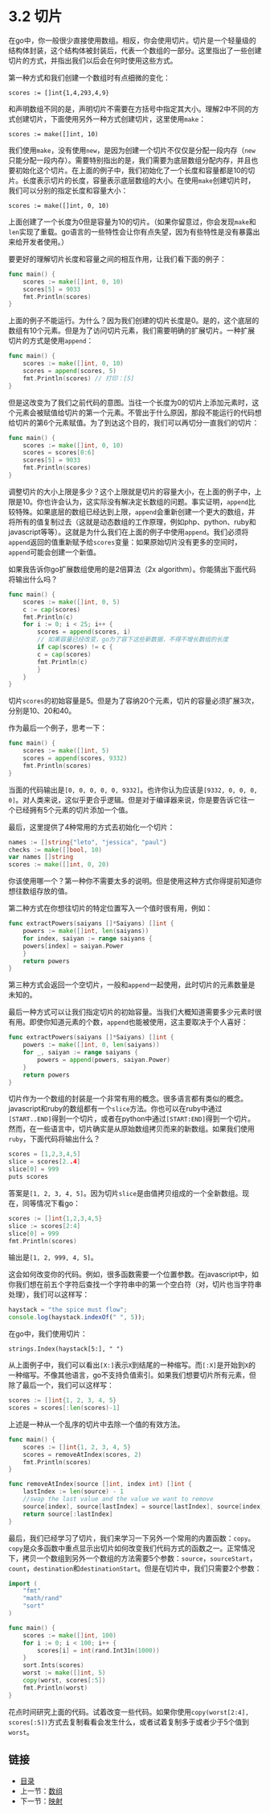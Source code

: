 # 3.2 切片

在go中，你一般很少直接使用数组。相反，你会使用切片。切片是一个轻量级的结构体封装，这个结构体被封装后，代表一个数组的一部分。这里指出了一些创建切片的方式，并指出我们以后会在何时使用这些方式。

第一种方式和我们创建一个数组时有点细微的变化：

`scores := []int{1,4,293,4,9}`

和声明数组不同的是，声明切片不需要在方括号中指定其大小。理解2中不同的方式创建切片，下面使用另外一种方式创建切片，这里使用`make`：

`scores := make([]int, 10)`

我们使用`make`，没有使用`new`，是因为创建一个切片不仅仅是分配一段内存（`new`只能分配一段内存）。需要特别指出的是，我们需要为底层数组分配内存，并且也要初始化这个切片。在上面的例子中，我们初始化了一个长度和容量都是10的切片。长度表示切片的长度，容量表示底层数组的大小。在使用`make`创建切片时，我们可以分别的指定长度和容量大小：

`scores := make([]int, 0, 10)`

上面创建了一个长度为0但是容量为10的切片。（如果你留意过，你会发现`make`和`len`实现了重载。go语言的一些特性会让你有点失望，因为有些特性是没有暴露出来给开发者使用。）

要更好的理解切片长度和容量之间的相互作用，让我们看下面的例子：

```go
func main() {
    scores := make([]int, 0, 10)
    scores[5] = 9033
    fmt.Println(scores)
}
```

上面的例子不能运行。为什么？因为我们创建的切片长度是0。是的，这个底层的数组有10个元素。但是为了访问切片元素，我们需要明确的扩展切片。一种扩展切片的方式是使用`append`：

```go
func main() {
    scores := make([]int, 0, 10)
    scores = append(scores, 5)
    fmt.Println(scores) // 打印：[5]
}
```

但是这改变为了我们之前代码的意图。当往一个长度为0的切片上添加元素时，这个元素会被赋值给切片的第一个元素。不管出于什么原因，那段不能运行的代码想给切片的第6个元素赋值。为了到达这个目的，我们可以再切分一直我们的切片：

```go
func main() {
    scores := make([]int, 0, 10)
    scores = scores[0:6]
    scores[5] = 9033
    fmt.Println(scores)
}
```

调整切片的大小上限是多少？这个上限就是切片的容量大小，在上面的例子中，上限是10。你也许会认为，这实际没有解决定长数组的问题。事实证明，`append`比较特殊。如果底层的数组已经达到上限，`append`会重新创建一个更大的数组，并将所有的值复制过去（这就是动态数组的工作原理，例如php、python、ruby和javascript等等）。这就是为什么我们在上面的例子中使用`append`。我们必须将`append`返回的值重新赋予给`scores`变量：如果原始切片没有更多的空间时，`append`可能会创建一个新值。

如果我告诉你go扩展数组使用的是2倍算法（2x algorithm）。你能猜出下面代码将输出什么吗？

```go
func main() {
    scores := make([]int, 0, 5)
    c := cap(scores)
    fmt.Println(c)
    for i := 0; i < 25; i++ {
        scores = append(scores, i)
        // 如果容量已经改变，go为了容下这些新数据，不得不增长数组的长度        
        if cap(scores) != c {
        c = cap(scores)
        fmt.Println(c)
        }
    }
}
```

切片`scores`的初始容量是5。但是为了容纳20个元素，切片的容量必须扩展3次，分别是10、20和40。

作为最后一个例子，思考一下：

```go
func main() {
    scores := make([]int, 5)
    scores = append(scores, 9332)
    fmt.Println(scores)
}
```

当面的代码输出是`[0, 0, 0, 0, 0, 9332]`。也许你认为应该是`[9332, 0, 0, 0, 0]`。对人类来说，这似乎更合乎逻辑。但是对于编译器来说，你是要告诉它往一个已经拥有5个元素的切片添加一个值。

最后，这里提供了4种常用的方式去初始化一个切片：

```go
names := []string{"leto", "jessica", "paul"}
checks := make([]bool, 10)
var names []string
scores := make([]int, 0, 20)
```

你该使用哪一个？第一种你不需要太多的说明。但是使用这种方式你得提前知道你想往数组存放的值。

第二种方式在你想往切片的特定位置写入一个值时很有用，例如：

```go
func extractPowers(saiyans []*Saiyans) []int {
    powers := make([]int, len(saiyans))
    for index, saiyan := range saiyans {
    powers[index] = saiyan.Power
    }
    return powers
}
```

第三种方式会返回一个空切片，一般和`append`一起使用，此时切片的元素数量是未知的。

最后一种方式可以让我们指定切片的初始容量。当我们大概知道需要多少元素时很有用。即使你知道元素的个数，`append`也能被使用，这主要取决于个人喜好：

```go
func extractPowers(saiyans []*Saiyans) []int {
    powers := make([]int, 0, len(saiyans))
    for _, saiyan := range saiyans {
        powers = append(powers, saiyan.Power)
    }
    return powers
}
```

切片作为一个数组的封装是一个非常有用的概念。很多语言都有类似的概念。javascript和ruby的数组都有一个`slice`方法。你也可以在ruby中通过`[START..END]`得到一个切片，或者在python中通过`[START:END]`得到一个切片。然而，在一些语言中，切片确实是从原始数组拷贝而来的新数组。如果我们使用`ruby`，下面代码将输出什么？

```go
scores = [1,2,3,4,5]
slice = scores[2..4]
slice[0] = 999
puts scores
```

答案是`[1, 2, 3, 4, 5]`。因为切片`slice`是由值拷贝组成的一个全新数组。现在，同等情况下看go：

```go
scores := []int{1,2,3,4,5}
slice := scores[2:4]
slice[0] = 999
fmt.Println(scores)
```

输出是`[1, 2, 999, 4, 5]`。

这会如何改变你的代码。例如，很多函数需要一个位置参数。在javascript中，如你我们想在前五个字符后查找一个字符串中的第一个空白符（对，切片也当字符串处理），我们可以这样写：
```javascript
haystack = "the spice must flow";
console.log(haystack.indexOf(" ", 5));
```

在go中，我们使用切片：

`strings.Index(haystack[5:], " ")`

从上面例子中，我们可以看出`[X:]`表示`X`到结尾的一种缩写。而`[:X]`是开始到`X`的一种缩写。不像其他语言，go不支持负值索引。如果我们想要切片所有元素，但除了最后一个，我们可以这样写：

```go
scores := []int{1, 2, 3, 4, 5}
scores = scores[:len(scores)-1]
```

上述是一种从一个乱序的切片中去除一个值的有效方法。

```go
func main() {
    scores := []int{1, 2, 3, 4, 5}
    scores = removeAtIndex(scores, 2)
    fmt.Println(scores)
}

func removeAtIndex(source []int, index int) []int {
    lastIndex := len(source) - 1
    //swap the last value and the value we want to remove
    source[index], source[lastIndex] = source[lastIndex], source[index]
    return source[:lastIndex]
}
```

最后，我们已经学习了切片，我们来学习一下另外一个常用的内置函数：`copy`。`copy`是众多函数中重点显示出切片如何改变我们代码方式的函数之一。正常情况下，拷贝一个数组到另外一个数组的方法需要5个参数：`source`，`sourceStart`，`count`，`destination`和`destinationStart`。但是在切片中，我们只需要2个参数：

```go
import (
    "fmt"
    "math/rand"
    "sort"
)

func main() {
    scores := make([]int, 100)
    for i := 0; i < 100; i++ {
        scores[i] = int(rand.Int31n(1000))
    }
    sort.Ints(scores)
    worst := make([]int, 5)
    copy(worst, scores[:5])
    fmt.Println(worst)
}
```

花点时间研究上面的代码。试着改变一些代码。如果你使用`copy(worst[2:4], scores[:5])`方式去复制看看会发生什么，或者试着复制多于或者少于5个值到`worst`。

## 链接

- [目录](directory.md)
- 上一节：[数组](3.1.md)
- 下一节：[映射](3.3.md)
